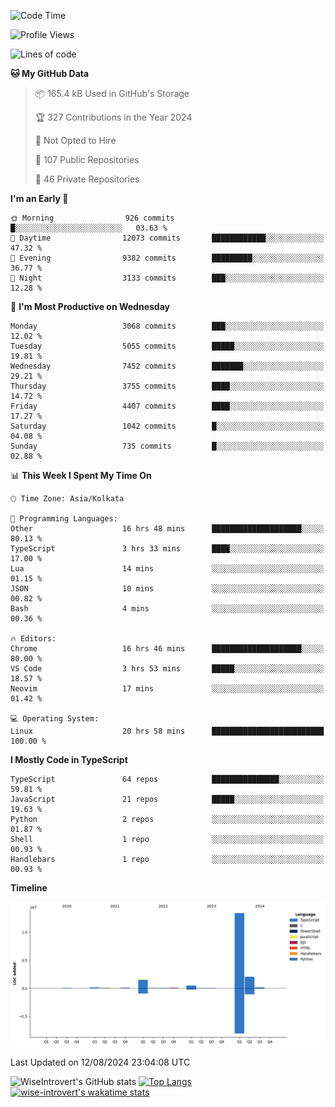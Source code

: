 <!--START_SECTION:waka-->
![Code Time](http://img.shields.io/badge/Code%20Time-1%2C516%20hrs%2015%20mins-blue)

![Profile Views](http://img.shields.io/badge/Profile%20Views-0-blue)

![Lines of code](https://img.shields.io/badge/From%20Hello%20World%20I%27ve%20Written-18.3%20million%20lines%20of%20code-blue)

**🐱 My GitHub Data** 

> 📦 165.4 kB Used in GitHub's Storage 
 > 
> 🏆 327 Contributions in the Year 2024
 > 
> 🚫 Not Opted to Hire
 > 
> 📜 107 Public Repositories 
 > 
> 🔑 46 Private Repositories 
 > 
**I'm an Early 🐤** 

```text
🌞 Morning                926 commits         █░░░░░░░░░░░░░░░░░░░░░░░░   03.63 % 
🌆 Daytime                12073 commits       ████████████░░░░░░░░░░░░░   47.32 % 
🌃 Evening                9382 commits        █████████░░░░░░░░░░░░░░░░   36.77 % 
🌙 Night                  3133 commits        ███░░░░░░░░░░░░░░░░░░░░░░   12.28 % 
```
📅 **I'm Most Productive on Wednesday** 

```text
Monday                   3068 commits        ███░░░░░░░░░░░░░░░░░░░░░░   12.02 % 
Tuesday                  5055 commits        █████░░░░░░░░░░░░░░░░░░░░   19.81 % 
Wednesday                7452 commits        ███████░░░░░░░░░░░░░░░░░░   29.21 % 
Thursday                 3755 commits        ████░░░░░░░░░░░░░░░░░░░░░   14.72 % 
Friday                   4407 commits        ████░░░░░░░░░░░░░░░░░░░░░   17.27 % 
Saturday                 1042 commits        █░░░░░░░░░░░░░░░░░░░░░░░░   04.08 % 
Sunday                   735 commits         █░░░░░░░░░░░░░░░░░░░░░░░░   02.88 % 
```


📊 **This Week I Spent My Time On** 

```text
🕑︎ Time Zone: Asia/Kolkata

💬 Programming Languages: 
Other                    16 hrs 48 mins      ████████████████████░░░░░   80.13 % 
TypeScript               3 hrs 33 mins       ████░░░░░░░░░░░░░░░░░░░░░   17.00 % 
Lua                      14 mins             ░░░░░░░░░░░░░░░░░░░░░░░░░   01.15 % 
JSON                     10 mins             ░░░░░░░░░░░░░░░░░░░░░░░░░   00.82 % 
Bash                     4 mins              ░░░░░░░░░░░░░░░░░░░░░░░░░   00.36 % 

🔥 Editors: 
Chrome                   16 hrs 46 mins      ████████████████████░░░░░   80.00 % 
VS Code                  3 hrs 53 mins       █████░░░░░░░░░░░░░░░░░░░░   18.57 % 
Neovim                   17 mins             ░░░░░░░░░░░░░░░░░░░░░░░░░   01.42 % 

💻 Operating System: 
Linux                    20 hrs 58 mins      █████████████████████████   100.00 % 
```

**I Mostly Code in TypeScript** 

```text
TypeScript               64 repos            ███████████████░░░░░░░░░░   59.81 % 
JavaScript               21 repos            █████░░░░░░░░░░░░░░░░░░░░   19.63 % 
Python                   2 repos             ░░░░░░░░░░░░░░░░░░░░░░░░░   01.87 % 
Shell                    1 repo              ░░░░░░░░░░░░░░░░░░░░░░░░░   00.93 % 
Handlebars               1 repo              ░░░░░░░░░░░░░░░░░░░░░░░░░   00.93 % 
```



**Timeline**

![Lines of Code chart](https://raw.githubusercontent.com/wise-introvert/wise-introvert/master/assets/bar_graph.png)


 Last Updated on 12/08/2024 23:04:08 UTC
<!--END_SECTION:waka-->

![WiseIntrovert's GitHub stats](https://github-readme-stats.vercel.app/api?username=wise-introvert&count_private=true&show_icons=true)
[![Top Langs](https://github-readme-stats.vercel.app/api/top-langs/?username=wise-introvert&langs_count=10)](https://github.com/anuraghazra/github-readme-stats)
[![wise-introvert's wakatime stats](https://github-readme-stats.vercel.app/api/wakatime?username=wiseintrovert)](https://github.com/anuraghazra/github-readme-stats)
